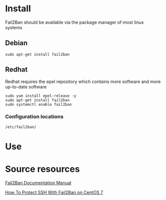 # Install

Fail2Ban should be available via the package manager of most linux systems

## Debian 
```shell
sudo apt-get install fail2ban
```

## Redhat
Redhat requires the epel repository which contains more software and more up-to-date software
```shell
sudo yum install epel-release -y
sudo apt-get install fail2ban
sudo systemctl enable fail2ban
```

### Configuration locations

```shell
/etc/fail2ban/
```

# Use

# Source resources

[Fail2Ban Documentation Manual](https://www.fail2ban.org/wiki/index.php/MANUAL_0_8)

[How To Protect SSH With Fail2Ban on CentOS 7](https://www.digitalocean.com/community/tutorials/how-to-protect-ssh-with-fail2ban-on-centos-7)